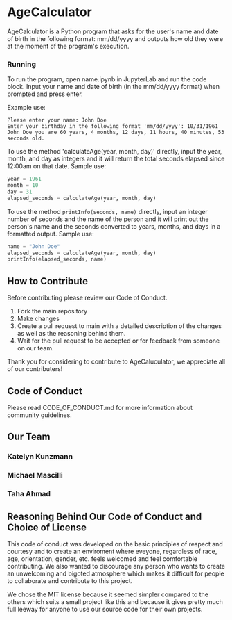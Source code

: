 # AgeCalculator
AgeCalculator is a Python program that asks for the user's name and date of birth in the following format: mm/dd/yyyy and outputs how old they were at the moment of the program's execution.

### Running
To run the program, open name.ipynb in JupyterLab and run the code block. Input your name and date of birth (in the mm/dd/yyyy format) when prompted and press enter. 

Example use:

```
Please enter your name: John Doe
Enter your birthday in the following format 'mm/dd/yyyy': 10/31/1961
John Doe you are 60 years, 4 months, 12 days, 11 hours, 40 minutes, 53 seconds old.
```

To use the method 'calculateAge(year, month, day)' directly, input the year, month, and day as integers and it will return the total seconds elapsed
since 12:00am on that date.
Sample use: 
```python
year = 1961
month = 10
day = 31
elapsed_seconds = calculateAge(year, month, day)
```

To use the method `printInfo(seconds, name)` directly, input an integer number of seconds and the name of the person and it will print out the person's name and the seconds converted to years, months, and days in a formatted output. 
Sample use: 
```python
name = "John Doe"
elapsed_seconds = calculateAge(year, month, day)
printInfo(elapsed_seconds, name)
```

## How to Contribute
Before contributing please review our Code of Conduct.
1. Fork the main repository
2. Make changes
3. Create a pull request to main with a detailed description of the changes as well as the reasoning behind them.
4. Wait for the pull request to be accepted or for feedback from someone on our team.

Thank you for considering to contribute to AgeCaluculator, we appreciate all of our contributers!





## Code of Conduct
Please read CODE_OF_CONDUCT.md for more information about community guidelines.

## Our Team
### Katelyn Kunzmann
### Michael Mascilli
### Taha Ahmad


## Reasoning Behind Our Code of Conduct and Choice of License 
This code of conduct was developed on the basic principles of respect and courtesy and to create an enviroment where eveyone, regardless of race, age, orientation, gender, etc. feels welcomed and feel comfortable contributing. We also wanted to discourage any person who wants to create an unwelcoming and bigoted atmosphere which makes it difficult for people to collaborate and contribute to this project. 

We chose the MIT license because it seemed simpler compared to the others which suits a small project like this and because it gives pretty much full leeway for anyone to use our source code for their own projects. 